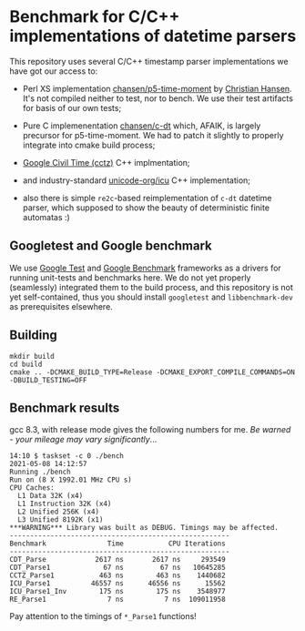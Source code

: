 # Benchmark for C/C++ implementations of datetime parsers

This repository uses several C/C++ timestamp parser implementations
we have got our access to:

- Perl XS implementation [chansen/p5-time-moment](https://github.com/chansen/p5-time-moment.git)
  by  [Christian Hansen](https://github.com/chansen). It's not compiled neither to test, nor 
  to bench. We use their test artifacts for basis of our own tests;

- Pure C implemenentation [chansen/c-dt](https://github.com/chansen/c-dt.git)
  which, AFAIK, is largely precursor for p5-time-moment. We had to patch
  it slightly to properly integrate into cmake build process;

- [Google Civil Time (cctz)](https://github.com/google/cctz.git) C++ 
  implmentation;

- and industry-standard [unicode-org/icu](https://github.com/unicode-org/icu.git) C++ implementation;

- also there is simple `re2c`-based reimplementation of `c-dt` 
  datetime parser, which supposed to show the beauty of deterministic
  finite automatas :)

## Googletest and Google benchmark

We use [Google Test](https://github.com/google/googletest.git) and 
[Google Benchmark](https://github.com/google/benchmark.git) frameworks
as a drivers for running unit-tests and benchmarks here.
We do not yet properly (seamlessly) integrated them to the
build process, and this repository is not yet self-contained, thus you should 
install `googletest` and `libbenchmark-dev` as prerequisites elsewhere.

## Building 

```shell
mkdir build
cd build
cmake .. -DCMAKE_BUILD_TYPE=Release -DCMAKE_EXPORT_COMPILE_COMMANDS=ON -DBUILD_TESTING=OFF
```

## Benchmark results

gcc 8.3, with release mode gives the following numbers for me.
_Be warned - your mileage may vary significantly_...

```
14:10 $ taskset -c 0 ./bench
2021-05-08 14:12:57
Running ./bench
Run on (8 X 1992.01 MHz CPU s)
CPU Caches:
  L1 Data 32K (x4)
  L1 Instruction 32K (x4)
  L2 Unified 256K (x4)
  L3 Unified 8192K (x1)
***WARNING*** Library was built as DEBUG. Timings may be affected.
------------------------------------------------------
Benchmark               Time           CPU Iterations
------------------------------------------------------
CDT_Parse            2617 ns       2617 ns     293549
CDT_Parse1             67 ns         67 ns   10645285
CCTZ_Parse1           463 ns        463 ns    1440682
ICU_Parse1          46557 ns      46556 ns      15562
ICU_Parse1_Inv        175 ns        175 ns    3548977
RE_Parse1               7 ns          7 ns  109011958
```

Pay attention to the timings of `*_Parse1` functions!





